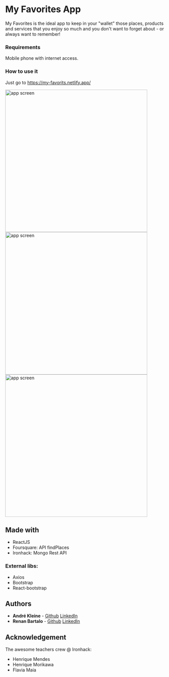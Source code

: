 # My Favorites App

My Favorites is the ideal app to keep in your "wallet" those places, products and services that you enjoy so much and you don't want to forget about - or always want to remember!

### Requirements

Mobile phone with internet access.

### How to use it

Just go to https://my-favorits.netlify.app/

<span>
<img src="https://github.com/andrekleine/ironhack-project-2-frontend-crud/blob/main/src/components/AppImgs/home.png" alt="app screen" height="450"/>
<img src="https://github.com/andrekleine/ironhack-project-2-frontend-crud/blob/main/src/components/AppImgs/Captura%20de%20Tela%202021-10-15%20%C3%A0s%2015.14.35.png" alt="app screen" height="450"/>
<img src="https://github.com/andrekleine/ironhack-project-2-frontend-crud/blob/main/src/components/AppImgs/Captura%20de%20Tela%202021-10-15%20%C3%A0s%2014.53.03.png" alt="app screen" height="450"/>
</span>

## Made with
* ReactJS
* Foursquare: API findPlaces
* Ironhack: Mongo Rest API


### External libs:
* Axios
* Bootstrap
* React-bootstrap
    
## Authors

* **André Kleine** - [Github](https://github.com/andrekleine) [LinkedIn](https://www.linkedin.com/in/andre-kleine-/)
* **Renan Bartalo** - [Github](https://github.com/RenanBartalo) [LinkedIn](https://www.linkedin.com/in/renan-bartalo-51709b8a/)

## Acknowledgement
The awesome teachers crew @ Ironhack:
* Henrique Mendes
* Henrique Morikawa
* Flavia Maia
